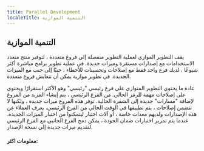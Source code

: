 ```yaml
---
title: Parallel Development
localeTitle: التنمية الموازية
---
```

## التنمية الموازية

يقف التطوير الموازي لعملية التطوير منفصلة إلى فروع متعددة ، لتوفير منتج متعدد الاستخدامات مع إصدارات مستقرة وميزات جديدة. في عملية تطوير برامج مباشرة أكثر شيوعًا ، لديك فرع واحد فقط مع إصلاحات وتحسينات للأخطاء ، جنبًا إلى جنب مع الميزات الجديدة. في تطوير موازية يمكن أن تتعايش فروع متعددة.

عادة ما يحتوي التطوير المتوازي على فرع رئيسي "رئيسي" وهو الأكثر استقرارًا ويحتوي على إصلاحات مهمة للرمز الحالي. من الفرع الرئيسي ، يتم إنشاء المزيد من الفروع لإضافة "مسارات" جديدة إلى الشفرة الحالية. توفر هذه الفروع ميزات جديدة ، ولكنها لا تتضمن إصلاحات ، يتم تطبيقها في الوقت الحالي من الفرع الرئيسي. يعرف العملاء عن هذه الإصدارات ولديهم معدات خاصة ، أو آلات اختبار ليتمكنوا من اختبار الميزات الجديدة. عندما يتم تمرير اختبارات ضمان الجودة ، يمكن دمج الفرع الجانبي مع الفرع الرئيسي لتقديم ميزات جديدة إلى نسخة الإصدار.

#### معلومات اكثر: